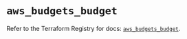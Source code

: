 # `aws_budgets_budget`

Refer to the Terraform Registry for docs: [`aws_budgets_budget`](https://registry.terraform.io/providers/hashicorp/aws/5.36.0/docs/resources/budgets_budget).
